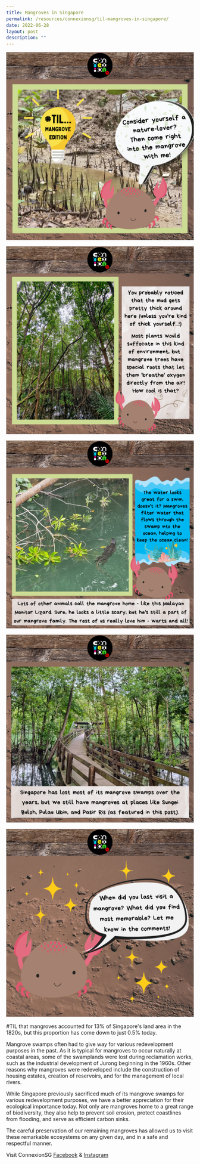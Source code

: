 ```yaml
---
title: Mangroves in Singapore
permalink: /resources/connexionsg/til-mangroves-in-singapore/
date: 2022-06-28
layout: post
description: ""
---
```

![](/images/connexionsg/2022/mangroves1.png)

![](/images/connexionsg/2022/mangroves2.png)

![](/images/connexionsg/2022/mangroves3.png)

![](/images/connexionsg/2022/mangroves4.png)

![](/images/connexionsg/2022/mangroves5.png)


#TIL that mangroves accounted for 13% of Singapore's land area in the 1820s, but this proportion has come down to just 0.5% today.

Mangrove swamps often had to give way for various redevelopment purposes in the past. As it is typical for mangroves to occur naturally at coastal areas, some of the swamplands were lost during reclamation works, such as the industrial development of Jurong beginning in the 1960s. Other reasons why mangroves were redeveloped include the construction of housing estates, creation of reservoirs, and for the management of local rivers.

While Singapore previously sacrificed much of its mangrove swamps for various redevelopment purposes, we have a better appreciation for their ecological importance today. Not only are mangroves home to a great range of biodiversity, they also help to prevent soil erosion, protect coastlines from flooding, and serve as efficient carbon sinks.

The careful preservation of our remaining mangroves has allowed us to visit these remarkable ecosystems on any given day, and in a safe and respectful manner.


Visit ConnexionSG [Facebook](https://www.facebook.com/ConnexionSG) & [Instagram](https://www.instagram.com/connexionsg/)